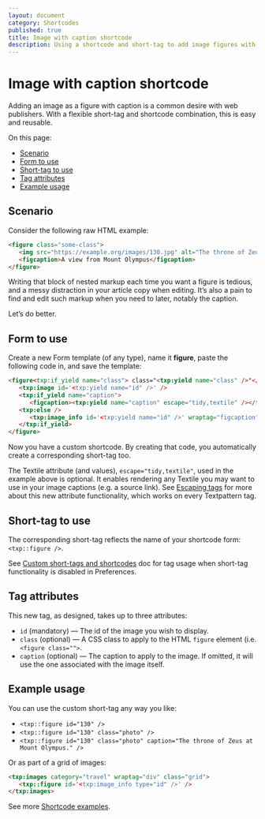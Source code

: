 ```yaml
---
layout: document
category: Shortcodes
published: true
title: Image with caption shortcode
description: Using a shortcode and short-tag to add image figures with captions.
---
```


# Image with caption shortcode

Adding an image as a figure with caption is a common desire with web publishers. With a flexible short-tag and shortcode combination, this is easy and reusable.

On this page:

* [Scenario](#scenario)
* [Form to use](#form-to-use)
* [Short-tag to use](#short-tag-to-use)
* [Tag attributes](#tag-attributes)
* [Example usage](#example-usage)

## Scenario

Consider the following raw HTML example:

```html
<figure class="some-class">
   <img src="https://example.org/images/130.jpg" alt="The throne of Zeus" />
   <figcaption>A view from Mount Olympus</figcaption>
</figure>
```

Writing that block of nested markup each time you want a figure is tedious, and a messy distraction in your article copy when editing. It’s also a pain to find and edit such markup when you need to later, notably the caption.

Let’s do better.

## Form to use

Create a new Form template (of any type), name it **figure**, paste the following code in, and save the template:

```html
<figure<txp:if_yield name="class"> class="<txp:yield name="class" />"</txp:if_yield>>
   <txp:image id='<txp:yield name="id" />' />
   <txp:if_yield name="caption">
      <figcaption><txp:yield name="caption" escape="tidy,textile" /></figcaption>
   <txp:else />
      <txp:image_info id='<txp:yield name="id" />' wraptag="figcaption" escape="tidy,textile" />
   </txp:if_yield>
</figure>
```

Now you have a custom shortcode. By creating that code, you automatically create a corresponding short-tag too.

The Textile attribute (and values), `escape="tidy,textile"`, used in the example above is optional. It enables rendering any Textile you may want to use in your image captions (e.g. a source link). See [Escaping tags](https://docs.textpattern.io/tags/tag-basics/tag-escaping) for more about this new attribute functionality, which works on every Textpattern tag.

## Short-tag to use

The corresponding short-tag reflects the name of your shortcode form: `<txp::figure />`.

See [Custom short-tags and shortcodes](custom-short-tags-and-shortcodes) doc for tag usage when short-tag functionality is disabled in Preferences.

## Tag attributes

This new tag, as designed, takes up to three attributes:

* `id` (mandatory) — The id of the image you wish to display.
* `class` (optional) — A CSS class to apply to the HTML `figure` element (i.e. `<figure class="">`.
* `caption` (optional) — The caption to apply to the image. If omitted, it will use the one associated with the image itself.

## Example usage

You can use the custom short-tag any way you like:

* `<txp::figure id="130" />`
* `<txp::figure id="130" class="photo" />`
* `<txp::figure id="130" class="photo" caption="The throne of Zeus at Mount Olympus." />`

Or as part of a grid of images:

```html
<txp:images category="travel" wraptag="div" class="grid">
   <txp::figure id='<txp:image_info type="id" />' />
</txp:images>
``` 

See more [Shortcode examples](https://docs.textpattern.io/tags/shortcodes/).